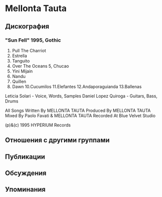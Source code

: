 # Mellonta Tauta



## Дискография

### "Sun Fell" 1995, Gothic

1.  Pull The Charriot
2.  Estrella
3.  Tanguito
4.  Over The Oceans
5,  Chucao
6.  Yini Mijain
7.  Nandu
8.  Quillen
9.  Dawn
10.Cucumilos
11.Elefantes
12.Andaporaguianda
13.Ballenas

 Leticia Solari - Voice, Words, Samples
 Daniel Lopez Quiroga - Guitars, Bass, Drums

All Songs Written By MELLONTA TAUTA
Produced By MELLONTA TAUTA
Mixed By Paolo Favati & MELLONTA TAUTA
Recorded At Blue Velvet Studio

(p)&(c) 1995 HYPERIUM Records


## Отношения с другими группами


## Публикации


## Обсуждения


## Упоминания

